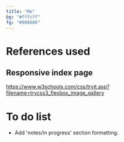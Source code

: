 ```yaml
---
title: "Me"
bg: "#fffcff"
fg: "#060606"
---
```

# References used
## Responsive index page
https://www.w3schools.com/css/tryit.asp?filename=trycss3_flexbox_image_gallery

# To do list
- Add 'notes/in progress' section formatting.

